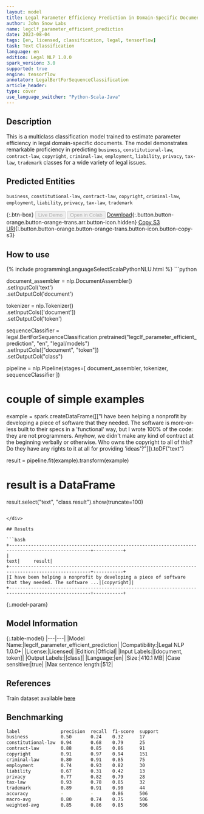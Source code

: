 ```yaml
---
layout: model
title: Legal Parameter Efficiency Prediction in Domain-Specific Documents
author: John Snow Labs
name: legclf_parameter_efficient_prediction
date: 2023-08-04
tags: [en, licensed, classification, legal, tensorflow]
task: Text Classification
language: en
edition: Legal NLP 1.0.0
spark_version: 3.0
supported: true
engine: tensorflow
annotator: LegalBertForSequenceClassification
article_header:
type: cover
use_language_switcher: "Python-Scala-Java"
---
```


## Description

This is a multiclass classification model trained to estimate parameter efficiency in legal domain-specific documents. The model demonstrates remarkable proficiency in predicting `business`, `constitutional-law`, `contract-law`, `copyright`, `criminal-law`, `employment`, `liability`, `privacy`, `tax-law`, `trademark` classes for a wide variety of legal issues.

## Predicted Entities

`business`, `constitutional-law`, `contract-law`, `copyright`, `criminal-law`, `employment`, `liability`, `privacy`, `tax-law`, `trademark`

{:.btn-box}
<button class="button button-orange" disabled>Live Demo</button>
<button class="button button-orange" disabled>Open in Colab</button>
[Download](https://s3.amazonaws.com/auxdata.johnsnowlabs.com/legal/models/legclf_parameter_efficient_prediction_en_1.0.0_3.0_1691135028509.zip){:.button.button-orange.button-orange-trans.arr.button-icon.hidden}
[Copy S3 URI](s3://auxdata.johnsnowlabs.com/legal/models/legclf_parameter_efficient_prediction_en_1.0.0_3.0_1691135028509.zip){:.button.button-orange.button-orange-trans.button-icon.button-copy-s3}

## How to use



<div class="tabs-box" markdown="1">
{% include programmingLanguageSelectScalaPythonNLU.html %}
```python
  
document_assembler = nlp.DocumentAssembler() \
    .setInputCol('text') \
    .setOutputCol('document')

tokenizer = nlp.Tokenizer() \
    .setInputCols(['document']) \
    .setOutputCol('token')

sequenceClassifier = legal.BertForSequenceClassification.pretrained("legclf_parameter_efficient_prediction", "en", "legal/models") \
    .setInputCols(["document", "token"]) \
    .setOutputCol("class")

pipeline = nlp.Pipeline(stages=[
    document_assembler,
    tokenizer,
    sequenceClassifier
])

# couple of simple examples
example = spark.createDataFrame([["I have been helping a nonprofit by developing a piece of software that they needed. The software is more-or-less built to their specs in a 'functional' way, but I wrote 100% of the code: they are not programmers. Anyhow, we didn't make any kind of contract at the beginning verbally or otherwise. Who owns the copyright to all of this? Do they have any rights to it at all for providing 'ideas'?"]]).toDF("text")

result = pipeline.fit(example).transform(example)

# result is a DataFrame
result.select("text", "class.result").show(truncate=100)
```

</div>

## Results

```bash
+----------------------------------------------------------------------------------------------------+-----------+
|                                                                                                text|     result|
+----------------------------------------------------------------------------------------------------+-----------+
|I have been helping a nonprofit by developing a piece of software that they needed. The software ...|[copyright]|
+----------------------------------------------------------------------------------------------------+-----------+

```

{:.model-param}
## Model Information

{:.table-model}
|---|---|
|Model Name:|legclf_parameter_efficient_prediction|
|Compatibility:|Legal NLP 1.0.0+|
|License:|Licensed|
|Edition:|Official|
|Input Labels:|[document, token]|
|Output Labels:|[class]|
|Language:|en|
|Size:|410.1 MB|
|Case sensitive:|true|
|Max sentence length:|512|

## References

Train dataset available [here](https://huggingface.co/datasets/jonathanli/law-stack-exchange)

## Benchmarking

```bash
label               precision  recall  f1-score  support
business            0.50       0.24    0.32      17      
constitutional-law  0.94       0.68    0.79      25      
contract-law        0.88       0.85    0.86      91      
copyright           0.91       0.97    0.94      151     
criminal-law        0.80       0.91    0.85      75      
employment          0.74       0.93    0.82      30      
liability           0.67       0.31    0.42      13      
privacy             0.77       0.82    0.79      28      
tax-law             0.93       0.78    0.85      32      
trademark           0.89       0.91    0.90      44      
accuracy            -          -       0.86      506     
macro-avg           0.80       0.74    0.75      506     
weighted-avg        0.85       0.86    0.85      506     
```
